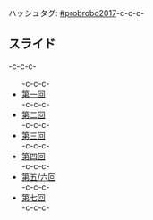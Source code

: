 ハッシュタグ: <a href="https://twitter.com/hashtag/probrobo2017?src=hash" target="_blank" rel="noopener">#probrobo2017</a>-c-c-c-<h2>スライド</h2>-c-c-c-<ul>-c-c-c- 	<li><a href="https://lab.ueda.tech/?presenpress=%e7%a2%ba%e7%8e%87%e3%83%ad%e3%83%9c%e3%83%86%e3%82%a3%e3%82%af%e3%82%b92017%e7%ac%ac1%e5%9b%9e" target="_blank" rel="noopener">第一回</a></li>-c-c-c- 	<li><a href="https://lab.ueda.tech/?presenpress=%e7%a2%ba%e7%8e%87%e3%83%ad%e3%83%9c%e3%83%86%e3%82%a3%e3%82%af%e3%82%b92017%e7%ac%ac2%e5%9b%9e">第二回</a></li>-c-c-c- 	<li><a href="https://github.com/ryuichiueda/probrobo2017/blob/master/03.ipynb">第三回</a></li>-c-c-c- 	<li><a href="https://github.com/ryuichiueda/probrobo2017/blob/master/04.ipynb">第四回</a></li>-c-c-c- 	<li><a href="https://github.com/ryuichiueda/probrobo2017/blob/master/05.ipynb">第五/六回</a></li>-c-c-c- 	<li><a href="https://github.com/ryuichiueda/robosys2017/blob/master/07.md">第七回</a></li>-c-c-c-</ul>
